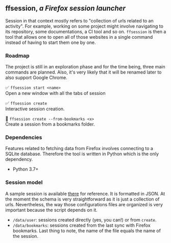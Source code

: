 ## ffsession, _a Firefox session launcher_

Session in that context mostly refers to "collection of urls related to an activity". For example, working on some project might involve navigating to its repository, some documentations, a CI tool and so on. `ffsession` is then a tool that allows one to open all of those websites in a single command instead of having to start them one by one.

### Roadmap
The project is still in an exploration phase and for the time being, three main commands are planned. Also, it's very likely that it will be renamed later to also support Google Chrome.

✅ `ffsession start <name>`  
Open a new window with all the tabs of session <name>

✅ `ffsession create`  
Interactive session creation.

🚧 `ffsession create --from-bookmarks <x>`  
Create a session from a bookmarks folder.

### Dependencies
Features related to fetching data from Firefox involves connecting to a SQLite database. Therefore the tool is written in Python which is the only dependency.
* Python 3.7+

### Session model
A sample session is available [there](https://github.com/skaaj/ffsession/blob/main/data/vanilla/sample.json) for reference. It is formatted in JSON. At the moment the schema is very straightforward as it is just a collection of urls. Nevertheless, the way those configurations files are organized is very important because the script depends on it.
* `/data/user`: sessions created directly (yes, you can!) or from `create`.
* `/data/bookmarks`: sessions created from the last sync with Firefox bookmarks.
Last thing to note, the name of the file equals the name of the session.
